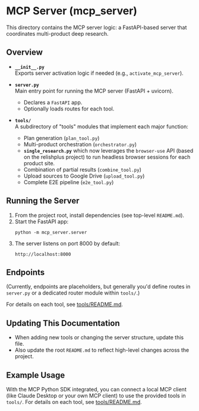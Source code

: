 # MCP Server (mcp_server)

This directory contains the MCP server logic: a FastAPI-based server that coordinates multi-product deep research.

## Overview

- **`__init__.py`**  
  Exports server activation logic if needed (e.g., `activate_mcp_server`).

- **`server.py`**  
  Main entry point for running the MCP server (FastAPI + uvicorn).  
  - Declares a `FastAPI` app.  
  - Optionally loads routes for each tool.

- **`tools/`**  
  A subdirectory of "tools" modules that implement each major function:
  - Plan generation (`plan_tool.py`)
  - Multi-product orchestration (`orchestrator.py`)
  - **`single_research.py`** which now leverages the `browser-use` API (based on the relishplus project) to run headless browser sessions for each product site.
  - Combination of partial results (`combine_tool.py`)
  - Upload sources to Google Drive (`upload_tool.py`)
  - Complete E2E pipeline (`e2e_tool.py`)

## Running the Server

1. From the project root, install dependencies (see top-level `README.md`).  
2. Start the FastAPI app:
   ```
   python -m mcp_server.server
   ```
3. The server listens on port 8000 by default:
   ```
   http://localhost:8000
   ```

## Endpoints

(Currently, endpoints are placeholders, but generally you'd define routes in `server.py` or a dedicated router module within `tools/`.)

For details on each tool, see [tools/README.md](tools/README.md).

## Updating This Documentation

- When adding new tools or changing the server structure, update this file.  
- Also update the root `README.md` to reflect high-level changes across the project.


## Example Usage

With the MCP Python SDK integrated, you can connect a local MCP client (like Claude Desktop or your own MCP client) to use the provided tools in `tools/`. For details on each tool, see [tools/README.md](tools/README.md).
